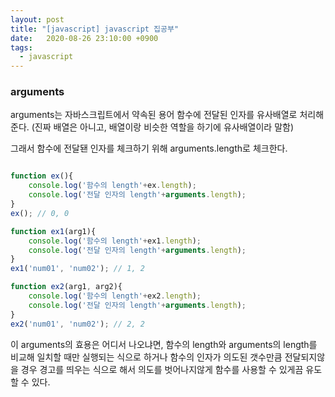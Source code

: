 ```yaml
---
layout: post
title: "[javascript] javascript 집공부"
date:   2020-08-26 23:10:00 +0900
tags:
  - javascript
---
```


### arguments

arguments는 자바스크립트에서 약속된 용어
함수에 전달된 인자를 유사배열로 처리해준다. (진짜 배열은 아니고, 배열이랑 비슷한 역할을 하기에 유사배열이라 말함)

그래서 함수에 전달됀 인자를 체크하기 위해 arguments.length로 체크한다.

```javascript

function ex(){
    console.log('함수의 length'+ex.length);
    console.log('전달 인자의 length'+arguments.length);
}
ex(); // 0, 0

function ex1(arg1){
    console.log('함수의 length'+ex1.length);
    console.log('전달 인자의 length'+arguments.length);
}
ex1('num01', 'num02'); // 1, 2

function ex2(arg1, arg2){
    console.log('함수의 length'+ex2.length);
    console.log('전달 인자의 length'+arguments.length);
}
ex2('num01', 'num02'); // 2, 2
```

이 arguments의 효용은 어디서 나오냐면,
함수의 length와 arguments의 length를 비교해 일치할 때만 실행되는 식으로 하거나
함수의 인자가 의도된 갯수만큼 전달되지않을 경우 경고를 띄우는 식으로 해서
의도를 벗어나지않게 함수를 사용할 수 있게끔 유도할 수 있다.

